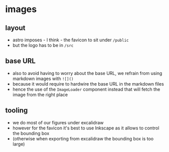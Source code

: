 # images

## layout

- astro imposes - I think - the favicon to sit under `/public`
- but the logo has to be in `/src`

## base URL

- also to avoid having to worry about the base URL, we refrain from using markdown images with `![]()`
- because it would require to hardwire the base URL in the markdown files
- hence the use of the `ImageLoader` component instead that will fetch the image from the right place

## tooling

- we do most of our figures under excalidraw
- however for the favicon it's best to use Inkscape as it allows to control the bounding box  
- (otherwise when exporting from excalidraw the bounding box is too large)
